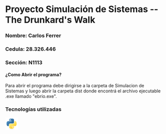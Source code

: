 # Proyecto Simulación de Sistemas -- The Drunkard's Walk
### Nombre: Carlos Ferrer
### Cedula: 28.326.446
### Sección: N1113

#### ¿Como Abrir el programa?

Para abrir el programa debe dirigirse a la carpeta de Simulacion de Sistemas y luego abrir la carpeta dist donde encontrá el archivo ejecutable .exe llamado "ebrio.exe".

### Tecnologías utilizadas
<p align="left"> <a href="https://www.python.org" target="_blank" rel="noreferrer"> <img src="https://raw.githubusercontent.com/devicons/devicon/master/icons/python/python-original.svg" alt="python" width="40" height="40"/> </a> </p>
